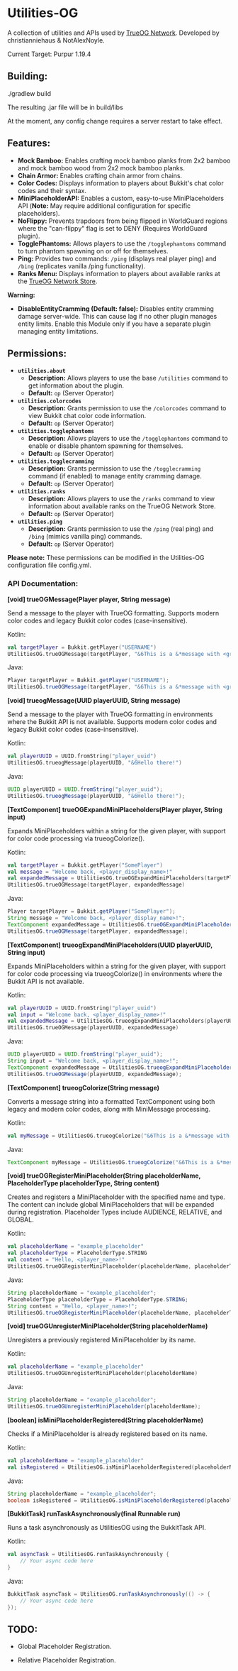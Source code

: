# Utilities-OG

A collection of utilities and APIs used by [TrueOG Network](https://true-og.net/). Developed by christianniehaus & NotAlexNoyle.

Current Target: Purpur 1.19.4

## Building:

./gradlew build

The resulting .jar file will be in build/libs

At the moment, any config change requires a server restart to take effect.

## Features:

* **Mock Bamboo:** Enables crafting mock bamboo planks from 2x2 bamboo and mock bamboo wood from 2x2 mock bamboo planks.
* **Chain Armor:** Enables crafting chain armor from chains.
* **Color Codes:** Displays information to players about Bukkit's chat color codes and their syntax.
* **MiniPlaceholderAPI:** Enables a custom, easy-to-use MiniPlaceholders API (**Note:** May require additional configuration for specific placeholders).
* **NoFlippy:** Prevents trapdoors from being flipped in WorldGuard regions where the "can-flippy" flag is set to DENY (Requires WorldGuard plugin).
* **TogglePhantoms:** Allows players to use the `/togglephantoms` command to turn phantom spawning on or off for themselves.
* **Ping:** Provides two commands: `/ping` (displays real player ping) and `/bing` (replicates vanilla /ping functionality).
* **Ranks Menu:** Displays information to players about available ranks at the [TrueOG Network Store](https://store.true-og.net).

**Warning:**

* **DisableEntityCramming (Default: false):** Disables entity cramming damage server-wide. This can cause lag if no other plugin manages entity limits. Enable this Module only if you have a separate plugin managing entity limitations.

## Permissions:

* **`utilities.about`**
    * **Description:** Allows players to use the base `/utilities` command to get information about the plugin.
    * **Default:** `op` (Server Operator)
* **`utilities.colorcodes`**
    * **Description:** Grants permission to use the `/colorcodes` command to view Bukkit chat color code information.
    * **Default:** `op` (Server Operator)
* **`utilities.togglephantoms`**
    * **Description:** Allows players to use the `/togglephantoms` command to enable or disable phantom spawning for themselves.
    * **Default:** `op` (Server Operator)
* **`utilities.togglecramming`**
    * **Description:** Grants permission to use the `/togglecramming` command (if enabled) to manage entity cramming damage.
    * **Default:** `op` (Server Operator)
* **`utilities.ranks`**
    * **Description:** Allows players to use the `/ranks` command to view information about available ranks on the TrueOG Network Store.
    * **Default:** `op` (Server Operator)
* **`utilities.ping`**
    * **Description:** Grants permission to use the `/ping` (real ping) and `/bing` (mimics vanilla ping) commands.
    * **Default:** `op` (Server Operator)

**Please note:** These permissions can be modified in the Utilities-OG configuration file config.yml.

### API Documentation:

**[void] trueOGMessage(Player player, String message)**

Send a message to the player with TrueOG formatting. Supports modern color codes and legacy Bukkit color codes (case-insensitive).

Kotlin:
```kotlin
val targetPlayer = Bukkit.getPlayer("USERNAME")
UtilitiesOG.trueOGMessage(targetPlayer, "&6This is a &*message with <green>True&4OG <bold>formatting!")
```

Java:
```java
Player targetPlayer = Bukkit.getPlayer("USERNAME");
UtilitiesOG.trueOGMessage(targetPlayer, "&6This is a &*message with <green>True&4OG <bold>formatting!");
```

**[void] trueogMessage(UUID playerUUID, String message)**

Send a message to the player with TrueOG formatting in environments where the Bukkit API is not available. Supports modern color codes and legacy Bukkit color codes (case-insensitive).

Kotlin:
```kotlin
val playerUUID = UUID.fromString("player_uuid")
UtilitiesOG.trueogMessage(playerUUID, "&6Hello there!")
```

Java:
```java
UUID playerUUID = UUID.fromString("player_uuid");
UtilitiesOG.trueogMessage(playerUUID, "&6Hello there!");
```

**[TextComponent] trueOGExpandMiniPlaceholders(Player player, String input)**

Expands MiniPlaceholders within a string for the given player, with support for color code processing via trueogColorize().

Kotlin:
```kotlin
val targetPlayer = Bukkit.getPlayer("SomePlayer")
val message = "Welcome back, <player_display_name>!"
val expandedMessage = UtilitiesOG.trueOGExpandMiniPlaceholders(targetPlayer, message)
UtilitiesOG.trueOGMessage(targetPlayer, expandedMessage)
```

Java:
```java
Player targetPlayer = Bukkit.getPlayer("SomePlayer");
String message = "Welcome back, <player_display_name>!";
TextComponent expandedMessage = UtilitiesOG.trueOGExpandMiniPlaceholders(targetPlayer, message);
UtilitiesOG.trueOGMessage(targetPlayer, expandedMessage);
```

**[TextComponent] trueogExpandMiniPlaceholders(UUID playerUUID, String input)**

Expands MiniPlaceholders within a string for the given player, with support for color code processing via trueogColorize() in environments where the Bukkit API is not available.

Kotlin:
```kotlin
val playerUUID = UUID.fromString("player_uuid")
val input = "Welcome back, <player_display_name>!"
val expandedMessage = UtilitiesOG.trueogExpandMiniPlaceholders(playerUUID, input)
UtilitiesOG.trueOGMessage(playerUUID, expandedMessage)
```

Java:
```java
UUID playerUUID = UUID.fromString("player_uuid");
String input = "Welcome back, <player_display_name>!";
TextComponent expandedMessage = UtilitiesOG.trueogExpandMiniPlaceholders(playerUUID, input);
UtilitiesOG.trueOGMessage(playerUUID, expandedMessage);
```

**[TextComponent] trueogColorize(String message)**

Converts a message string into a formatted TextComponent using both legacy and modern color codes, along with MiniMessage processing.

Kotlin:
```kotlin
val myMessage = UtilitiesOG.trueogColorize("&6This is a &*message with <green>True&4OG <bold>formatting!")
```

Java:
```java
TextComponent myMessage = UtilitiesOG.trueogColorize("&6This is a &*message with <green>True&4OG <bold>formatting!");
```

**[void] trueOGRegisterMiniPlaceholder(String placeholderName, PlaceholderType placeholderType, String content)**

Creates and registers a MiniPlaceholder with the specified name and type. The content can include global MiniPlaceholders that will be expanded during registration. Placeholder Types include AUDIENCE, RELATIVE, and GLOBAL.

Kotlin:
```kotlin
val placeholderName = "example_placeholder"
val placeholderType = PlaceholderType.STRING
val content = "Hello, <player_name>!"
UtilitiesOG.trueOGRegisterMiniPlaceholder(placeholderName, placeholderType, content)
```

Java:
```java
String placeholderName = "example_placeholder";
PlaceholderType placeholderType = PlaceholderType.STRING;
String content = "Hello, <player_name>!";
UtilitiesOG.trueOGRegisterMiniPlaceholder(placeholderName, placeholderType, content);
```

**[void] trueOGUnregisterMiniPlaceholder(String placeholderName)**

Unregisters a previously registered MiniPlaceholder by its name.

Kotlin:
```kotlin
val placeholderName = "example_placeholder"
UtilitiesOG.trueOGUnregisterMiniPlaceholder(placeholderName)
```

Java:
```java
String placeholderName = "example_placeholder";
UtilitiesOG.trueOGUnregisterMiniPlaceholder(placeholderName);
```

**[boolean] isMiniPlaceholderRegistered(String placeholderName)**

Checks if a MiniPlaceholder is already registered based on its name.

Kotlin:
```kotlin
val placeholderName = "example_placeholder"
val isRegistered = UtilitiesOG.isMiniPlaceholderRegistered(placeholderName)
```

Java:
```java
String placeholderName = "example_placeholder";
boolean isRegistered = UtilitiesOG.isMiniPlaceholderRegistered(placeholderName);
```

**[BukkitTask] runTaskAsynchronously(final Runnable run)**

Runs a task asynchronously as UtilitiesOG using the BukkitTask API.

Kotlin:
```kotlin
val asyncTask = UtilitiesOG.runTaskAsynchronously {
    // Your async code here
}
```

Java:
```java
BukkitTask asyncTask = UtilitiesOG.runTaskAsynchronously(() -> {
    // Your async code here
});
```

## TODO:


- Global Placeholder Registration.

- Relative Placeholder Registration.
